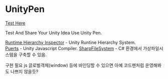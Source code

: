 # UnityPen
[Test Here](https://shlifedev.github.io/UnityPen/)

Test And Share Your Unity Idea Use Unity Pen.


[Runtime Hierarchy Inspector](https://github.com/yasirkula/UnityRuntimeInspector) - Unity Runtine Hierarchy System.  
[Puerts](https://github.com/Tencent/puerts) - Unity Javascript Compiler.
[SharpFileSystem](https://github.com/bobvanderlinden/sharpfilesystem) - C# 환경에서 가상파일시스템을 구축할 수 있음. 

구현 필요 
 js 글로벌객체(window) 등에 바인딩할 수 있으면 아예 코드펜처럼 운영해봐도 나쁘지 않을듯?
 
 
